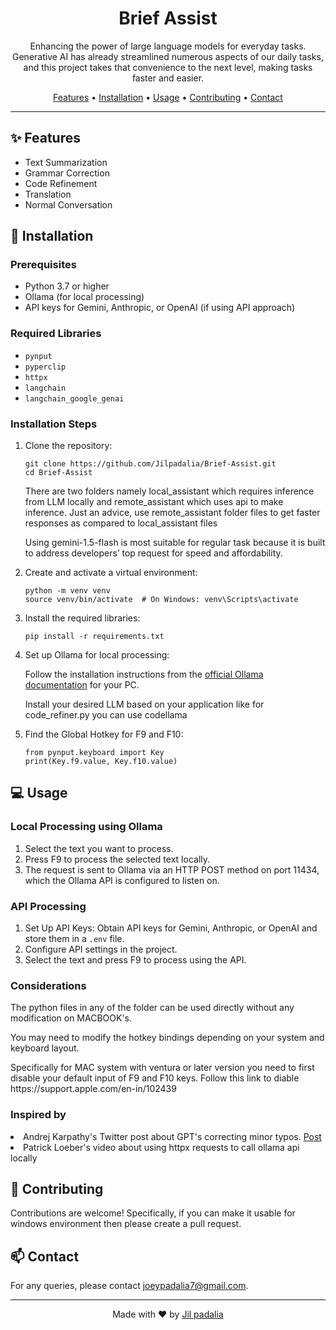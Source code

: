 <h1 align="center">Brief Assist</h1>


<p align="center">
  Enhancing the power of large language models for everyday tasks. Generative AI has already streamlined numerous aspects of our daily tasks, and this project takes that convenience to the next level, making tasks faster and easier.
</p>

<p align="center">
  <a href="#features">Features</a> •
  <a href="#installation">Installation</a> •
  <a href="#usage">Usage</a> •
  <a href="#contributing">Contributing</a> •
  <a href="#contact">Contact</a>
</p>

<hr>

<h2 id="features">✨ Features</h2>

<ul>
  <li>Text Summarization</li>
  <li>Grammar Correction</li>
  <li>Code Refinement</li>
  <li>Translation</li>
  <li>Normal Conversation</li>
</ul>

<h2 id="installation">🚀 Installation</h2>

<h3>Prerequisites</h3>

<ul>
  <li>Python 3.7 or higher</li>
  <li>Ollama (for local processing)</li>
  <li>API keys for Gemini, Anthropic, or OpenAI (if using API approach)</li>
</ul>

<h3>Required Libraries</h3>

<ul>
  <li><code>pynput</code></li>
  <li><code>pyperclip</code></li>
  <li><code>httpx</code></li>
  <li><code>langchain</code></li>
  <li><code>langchain_google_genai</code></li>
</ul>

<h3>Installation Steps</h3>

<ol>
  <li>Clone the repository:
    <pre><code>git clone https://github.com/Jilpadalia/Brief-Assist.git
cd Brief-Assist</code></pre>
    <p>There are two folders namely local_assistant which requires inference from LLM locally and remote_assistant which uses api to make inference. Just an advice, use remote_assistant folder files to get faster responses as compared to local_assistant files</p>
    <p>Using gemini-1.5-flash is most suitable for regular task because it is built to address developers’ top request for speed and affordability.</p>
  </li>
  <li>Create and activate a virtual environment:
    <pre><code>python -m venv venv
source venv/bin/activate  # On Windows: venv\Scripts\activate</code></pre>
  </li>
  <li>Install the required libraries:
    <pre><code>pip install -r requirements.txt</code></pre>
  </li>
  <li>Set up Ollama for local processing:
    <p>Follow the installation instructions from the <a href="https://ollama.ai/docs/getting-started">official Ollama documentation</a> for your PC.</p>
    <p>Install your desired LLM based on your application like for code_refiner.py you can use codellama</p>
  </li>
  <li>Find the Global Hotkey for F9 and F10:
    <pre><code>from pynput.keyboard import Key
print(Key.f9.value, Key.f10.value)</code></pre>
  </li>
</ol>

<h2 id="usage">💻 Usage</h2>

<h3>Local Processing using Ollama</h3>

<ol>
  <li>Select the text you want to process.</li>
  <li>Press F9 to process the selected text locally.</li>
  <li>The request is sent to Ollama via an HTTP POST method on port 11434, which the Ollama API is configured to listen on.</li>
</ol>

<h3>API Processing</h3>

<ol>
  <li>Set Up API Keys: Obtain API keys for Gemini, Anthropic, or OpenAI and store them in a <code>.env</code> file.</li>
  <li>Configure API settings in the project.</li>
  <li>Select the text and press F9 to process using the API.</li>
</ol>
<h3>Considerations</h3>
<p>The python files in any of the folder can be used directly without any modification on MACBOOK's.</p>
<p>You may need to modify the hotkey bindings depending on your system and keyboard layout.</p>
<p>Specifically for MAC system with ventura or later version you need to first disable your default input of F9 and F10 keys. Follow this link to diable https://support.apple.com/en-in/102439</p>

<h3>Inspired by</h3>
<li>Andrej Karpathy's Twitter post about GPT's correcting minor typos. <a href="https://x.com/karpathy/status/1725553780878647482">Post</a></li>
<li>Patrick Loeber's video about using httpx requests to call ollama api locally</li>
<h2 id="contributing">🤝 Contributing</h2>

<p>Contributions are welcome! Specifically, if you can make it usable for windows environment then please create a pull request.</p>

<h2 id="contact">📫 Contact</h2>

<p>For any queries, please contact <a href="mailto:joeypadalia7@gmail.com">joeypadalia7@gmail.com</a>.</p>

<hr>

<p align="center">
  Made with ❤️ by <a href="https://github.com/Jilpadalia">Jil padalia</a>
</p>
